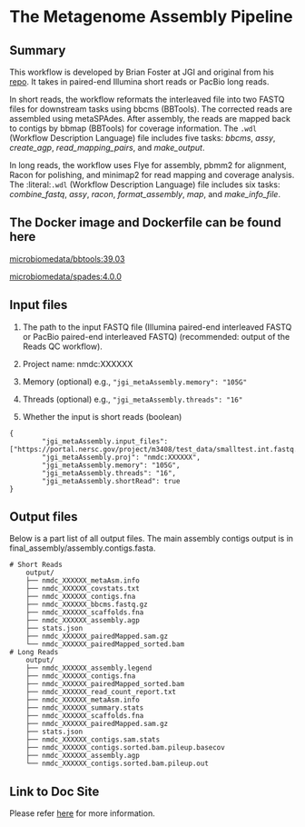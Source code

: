 # The Metagenome Assembly Pipeline

## Summary
This workflow is developed by Brian Foster at JGI and original from his [repo](https://gitlab.com/bfoster1/wf_templates/tree/master/templates). It takes in paired-end Illumina short reads or PacBio long reads. 

In short reads, the workflow reformats the interleaved file into two FASTQ files for downstream tasks using bbcms (BBTools). The corrected reads are assembled using metaSPAdes. After assembly, the reads are mapped back to contigs by bbmap (BBTools) for coverage information. The `.wdl` (Workflow Description Language) file includes five tasks: *bbcms*, *assy*, *create_agp*, *read_mapping_pairs*, and *make_output*.

In long reads, the workflow uses Flye for assembly, pbmm2 for alignment, Racon for polishing, and minimap2 for read mapping and coverage analysis. The :literal:`.wdl` (Workflow Description Language) file includes six tasks: *combine_fastq*, *assy*, *racon*, *format_assembly*, *map*, and *make_info_file*.


## The Docker image and Dockerfile can be found here

[microbiomedata/bbtools:39.03](https://hub.docker.com/r/microbiomedata/bbtools)

[microbiomedata/spades:4.0.0](https://hub.docker.com/r/microbiomedata/spades)


## Input files

1. The path to the input FASTQ file (Illumina paired-end interleaved FASTQ or PacBio paired-end interleaved FASTQ) (recommended: output of the Reads QC workflow).
    
2. Project name: nmdc:XXXXXX
    
3. Memory (optional) e.g., `"jgi_metaAssembly.memory": "105G"`

4. Threads (optional) e.g., `"jgi_metaAssembly.threads": "16"`

5. Whether the input is short reads (boolean) 


```
{
        "jgi_metaAssembly.input_files": ["https://portal.nersc.gov/project/m3408/test_data/smalltest.int.fastq.gz"],
        "jgi_metaAssembly.proj": "nmdc:XXXXXX",
        "jgi_metaAssembly.memory": "105G",
        "jgi_metaAssembly.threads": "16",
        "jgi_metaAssembly.shortRead": true
}
```

## Output files

Below is a part list of all output files. The main assembly contigs output is in final_assembly/assembly.contigs.fasta.

```
# Short Reads
    output/
    ├── nmdc_XXXXXX_metaAsm.info
    ├── nmdc_XXXXXX_covstats.txt
    ├── nmdc_XXXXXX_contigs.fna
    ├── nmdc_XXXXXX_bbcms.fastq.gz
    ├── nmdc_XXXXXX_scaffolds.fna
    ├── nmdc_XXXXXX_assembly.agp
    ├── stats.json
    ├── nmdc_XXXXXX_pairedMapped.sam.gz
    └── nmdc_XXXXXX_pairedMapped_sorted.bam
# Long Reads
    output/
    ├── nmdc_XXXXXX_assembly.legend
    ├── nmdc_XXXXXX_contigs.fna
    ├── nmdc_XXXXXX_pairedMapped_sorted.bam
    ├── nmdc_XXXXXX_read_count_report.txt
    ├── nmdc_XXXXXX_metaAsm.info
    ├── nmdc_XXXXXX_summary.stats
    ├── nmdc_XXXXXX_scaffolds.fna
    ├── nmdc_XXXXXX_pairedMapped.sam.gz
    ├── stats.json
    ├── nmdc_XXXXXX_contigs.sam.stats
    ├── nmdc_XXXXXX_contigs.sorted.bam.pileup.basecov
    ├── nmdc_XXXXXX_assembly.agp
    └── nmdc_XXXXXX_contigs.sorted.bam.pileup.out
```
## Link to Doc Site
Please refer [here](https://docs.microbiomedata.org/workflows/chapters/4_Metagenome_Assembly/) for more information.

